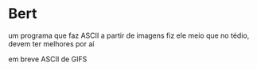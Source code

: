 # Bert
um programa que faz ASCII a partir de imagens
fiz ele meio que no tédio, devem ter melhores por aí

em breve ASCII de GIFS
